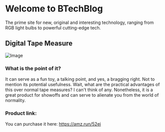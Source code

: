 <script async src="https://pagead2.googlesyndication.com/pagead/js/adsbygoogle.js?client=ca-pub-1346522616150555"
     crossorigin="anonymous"></script>
# Welcome to BTechBlog
The prime site for new, original and interesting technology, ranging from RGB light bulbs to powerful cutting-edge tech.
## Digital Tape Measure
![Image](https://m.media-amazon.com/images/I/61JTuFhGUbL._AC_SL1200_.jpg)
### What is the point of it?
It can serve as a fun toy, a talking point, and yes, a bragging right. Not to mention its potential usefulness. Wait, what are the practical advantages of this over normal tape measures? I can't think of any. Nonetheless, it is a great product for showoffs and can serve to alienate you from the world of normality.
### Product link:
You can purchase it here: https://amz.run/52ei
